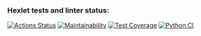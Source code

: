 ### Hexlet tests and linter status:
[![Actions Status](https://github.com/Zridq/python-project-50/actions/workflows/hexlet-check.yml/badge.svg)](https://github.com/Zridq/python-project-50/actions)
[![Maintainability](https://api.codeclimate.com/v1/badges/27f5d2a24915300bf5fc/maintainability)](https://codeclimate.com/github/Zridq/python-project-50/maintainability)
[![Test Coverage](https://api.codeclimate.com/v1/badges/27f5d2a24915300bf5fc/test_coverage)](https://codeclimate.com/github/Zridq/python-project-50/test_coverage)
[![Python CI](https://github.com/Zridq/python-project-50/actions/workflows/pyci.yml/badge.svg)](https://github.com/Zridq/python-project-50/actions/workflows/pyci.yml)
